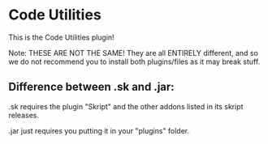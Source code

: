 # Code Utilities
This is the Code Utilities plugin!

Note: THESE ARE NOT THE SAME! They are all ENTIRELY different, and so we do not recommend you to install both plugins/files as it may break stuff.

## Difference between .sk and .jar:

.sk requires the plugin "Skript" and the other addons listed in its skript releases.

.jar just requires you putting it in your "plugins" folder.